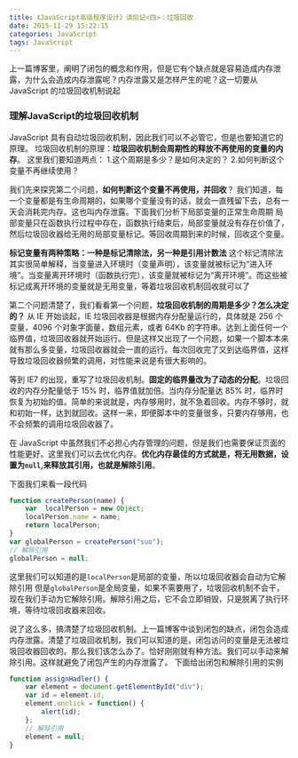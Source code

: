 ```yaml
---
title: 《JavaScript高级程序设计》读后记<四>：垃圾回收
date: 2015-11-29 15:22:15
categories: JavaScript
tags: JavaScript
---
```

上一篇博客里，阐明了闭包的概念和作用，但是它有个缺点就是容易造成内存泄露，为什么会造成内存泄露呢？内存泄露又是怎样产生的呢？这一切要从 JavaScript 的垃圾回收机制说起

### 理解JavaScript的垃圾回收机制
JavaScript 具有自动垃圾回收机制，因此我们可以不必管它，但是也要知道它的原理。
垃圾回收机制的原理：__垃圾回收机制会周期性的释放不再使用的变量的内存__。
这里我们要知道两点：
1.这个周期是多少？是如何决定的？
2.如何判断这个变量不再继续使用？

我们先来探究第二个问题，__如何判断这个变量不再使用，并回收__？
我们知道，每一个变量都是有生命周期的，如果哪个变量没有的话，就会一直残留下去，总有一天会消耗完内存。这也叫内存泄露。下面我们分析下局部变量的正常生命周期
局部变量只在函数执行过程中存在，函数执行结束后，局部变量就没有存在价值了，然后垃圾回收器给无用的局部变量标记。等回收周期到来的时候，回收这个变量。

__标记变量有两种策略：一种是标记清除法，另一种是引用计数法__
这个标记清除法其实很简单解释，当变量进入环境时（变量声明），该变量就被标记为“进入环境”。当变量离开环境时（函数执行完），该变量就被标记为“离开环境”。而这些被标记成离开环境的变量就是无用变量，等着垃圾回收机制回收就可以了

第二个问题清楚了，我们看看第一个问题，__垃圾回收机制的周期是多少？怎么决定的？__
从 IE 开始谈起，IE 垃圾回收器是根据内存分配量运行的，具体就是 256 个变量，4096 个对象字面量，数组元素，或者 64Kb 的字符串。达到上面任何一个临界值，垃圾回收器就开始运行。但是这样又出现了一个问题，如果一个脚本本来就有那么多变量，垃圾回收器就会一直的运行。每次回收完了又到达临界值，这样导致垃圾回收器频繁的调用，对性能来说是有很大影响的。

等到 IE7 的出现，重写了垃圾回收机制。__固定的临界量改为了动态的分配__。垃圾回收的内存分配量低于 15% 时，临界值就加倍。当内存分配量达 85% 时，临界时恢复为初始的值。简单的来说就是，内存够用时，就不急着回收。内存不够时，就和初始一样，达到就回收。这样一来，即便脚本中的变量很多，只要内存够用，也不会频繁的调用垃圾回收器了。

在 JavaScript 中虽然我们不必担心内存管理的问题，但是我们也需要保证页面的性能更好。这里我们可以去优化内存。__优化内存最佳的方式就是，将无用数据，设置为`null`,来释放其引用，也就是解除引用__。

下面我们来看一段代码
```js
function createPerson(name) {
    var  localPerson = new Object;
    localPerson.name = name;
    return localPerson;
}
var globalPerson = createPerson("suo");
// 解除引用
globalPerson = null;
```
这里我们可以知道的是`localPerson`是局部的变量，所以垃圾回收器会自动为它解除引用
但是`globalPerson`是全局变量，如果不需要用了，垃圾回收机制不会干，现在我们手动为它解除引用。解除引用之后，它不会立即销毁，只是脱离了执行环境，等待垃圾回收器来回收。

说了这么多，搞清楚了垃圾回收机制。上一篇博客中谈到闭包的缺点，闭包会造成内存泄露。清楚了垃圾回收机制，我们可以知道的是，闭包访问的变量是无法被垃圾回收器回收的。那么我们该怎么办了。恰好刚刚就有种方法。我们可以手动来解除引用。这样就避免了闭包产生的内存泄露了。
下面给出闭包和解除引用的实例
```js
function assignHadler() {
    var element = document.getElementById("div");
    var id = element.id;
    element.onclick = function() {
        alert(id);
    };
    // 解除引用
    element = null;
}
```




